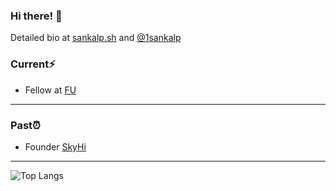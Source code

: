 ### Hi there! 👋

Detailed bio at <a href="https://sankalp.sh/" target="_blank">sankalp.sh</a> and <a href="https://twitter.com/1sankalp" target="_blank">@1sankalp</a>

### Current⚡️
* Fellow at <a href="https://www.founder.university/" target="_blank">FU</a>
<!--
* Founder and CEO at <a href="http://revlo.xyz/" target="_blank">Revlo</a> <a href="https://ycombinator.com/" target="_blank">(YC S24)</a> 🙌
* Fellow at <a href="https://www.beondeck.com/" target="_blank">On Deck</a>, <a href="https://www.zfellows.com/" target="_blank">Z Fellows</a>, <a href="https://www.founder.university/" target="_blank">FU</a>, <a href="https://www.makerfellowship.com/" target="_blank">Maker</a>, and <a href="https://www.1517fund.com/" target="_blank">1517</a> 🙌
* Pioneer at <a href="https://pioneer.app/" target="_blank">Pioneer</a> 🙌
* Builder at <a href="https://www.livetheresidency.com/" target="_blank">The Residency</a> and <a href="https://www.joinef.com/" target="_blank">EF</a> 🙌
* Hacker at <a href="https://peopleplus.ai/" target="_blank">People+ai</a>
* Founding team at <a href="https://vaeral.com/" target="_blank">Vaeral</a> -->

<hr />

### Past⏰
* Founder <a href="https://www.skyhi.live/" target="_blank">SkyHi</a>

<hr />

![Top Langs](https://github-readme-stats.vercel.app/api/top-langs/?username=1sankalp&layout=compact&theme=dark)
